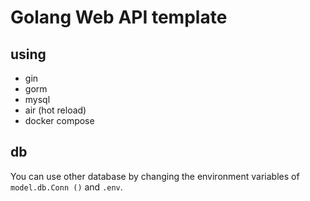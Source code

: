 # Golang Web API template
## using
- gin
- gorm
- mysql
- air (hot reload)
- docker compose

## db
You can use other database by changing the environment variables of `model.db.Conn ()` and `.env`.